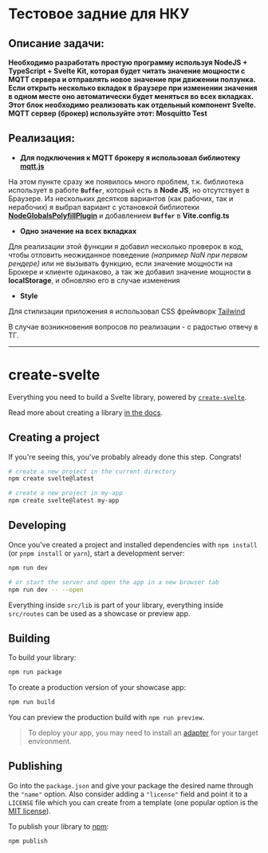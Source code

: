 # Тестовое задние для НКУ 

## Описание задачи:

**Необходимо разработать простую программу используя NodeJS + TypeScript + Svelte Kit, которая будет читать значение мощности c MQTT сервера и отправлять новое значение при движении ползунка. Если открыть несколько вкладок в браузере при изменении значения в одном месте оно автоматически будет меняться во всех вкладках. Этот блок необходимо реализовать как отдельный компонент Svelte. MQTT сервер (брокер) используйте этот: Mosquitto Test**

## Реализация:

- **Для подключения к MQTT брокеру я использовал библиотеку [mqtt.js](https://github.com/mqttjs/MQTT.js)**

На этом пункте сразу же появилось много проблем, т.к. библиотека использует в работе **`Buffer`**, который есть в **Node JS**, но отсутствует в Браузере. Из нескольких десятков вариантов (как рабочих, так и нерабочих) я выбрал вариант с установкой библиотеки **[NodeGlobalsPolyfillPlugin](https://www.npmjs.com/package/@esbuild-plugins/node-globals-polyfill)** и добавлением **`Buffer`** в **Vite.config.ts**

- **Одно значение на всех вкладках**

Для реализации этой функции я добавил несколько проверок в код, чтобы отловить неожиданное поведение *(например NaN при первом рендере)*  или не вызывать функцию, если значение мощности на Брокере и клиенте одинаково, а так же добавил значение мощности в **localStorage**, и обновляю его в случае изменения

- **Style**

Для стилизации приложения я использовал CSS фреймворк [Tailwind](https://tailwindcss.com/)

В случае возникновения вопросов по реализации - с радостью отвечу в ТГ.


---

# create-svelte

Everything you need to build a Svelte library, powered by [`create-svelte`](https://github.com/sveltejs/kit/tree/master/packages/create-svelte).

Read more about creating a library [in the docs](https://kit.svelte.dev/docs/packaging).

## Creating a project

If you're seeing this, you've probably already done this step. Congrats!

```bash
# create a new project in the current directory
npm create svelte@latest

# create a new project in my-app
npm create svelte@latest my-app
```

## Developing

Once you've created a project and installed dependencies with `npm install` (or `pnpm install` or `yarn`), start a development server:

```bash
npm run dev

# or start the server and open the app in a new browser tab
npm run dev -- --open
```

Everything inside `src/lib` is part of your library, everything inside `src/routes` can be used as a showcase or preview app.

## Building

To build your library:

```bash
npm run package
```

To create a production version of your showcase app:

```bash
npm run build
```

You can preview the production build with `npm run preview`.

> To deploy your app, you may need to install an [adapter](https://kit.svelte.dev/docs/adapters) for your target environment.

## Publishing

Go into the `package.json` and give your package the desired name through the `"name"` option. Also consider adding a `"license"` field and point it to a `LICENSE` file which you can create from a template (one popular option is the [MIT license](https://opensource.org/license/mit/)).

To publish your library to [npm](https://www.npmjs.com):

```bash
npm publish
```
